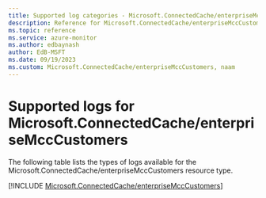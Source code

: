 ```yaml
---
title: Supported log categories - Microsoft.ConnectedCache/enterpriseMccCustomers
description: Reference for Microsoft.ConnectedCache/enterpriseMccCustomers in Azure Monitor Logs.
ms.topic: reference
ms.service: azure-monitor
ms.author: edbaynash
author: EdB-MSFT
ms.date: 09/19/2023
ms.custom: Microsoft.ConnectedCache/enterpriseMccCustomers, naam
---
```





# Supported logs for Microsoft.ConnectedCache/enterpriseMccCustomers  
The following table lists the types of logs available for the Microsoft.ConnectedCache/enterpriseMccCustomers resource type.
  
  
[!INCLUDE [Microsoft.ConnectedCache/enterpriseMccCustomers](./includes/Microsoft-ConnectedCache-enterpriseMccCustomers-logs-include.md)]
  
